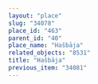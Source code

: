 ```yaml
---
layout: "place"
slug: "34078"
place_id: "463"
parent_id: "40"
place_name: "Hašbāja"
related_objects: "8531"
title: "Hašbāja"
previous_item: "34081"
---
```

